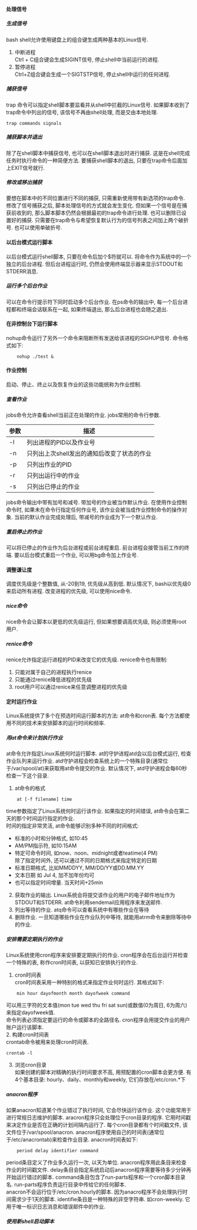 #### 处理信号

##### 生成信号
bash shell允许使用键盘上的组合键生成两种基本的Linux信号.  
1. 中断进程  
Ctrl + C组合键会生成SIGINT信号, 停止shell中当前运行的进程.
2. 暂停进程  
Ctrl+Z组合键会生成一个SIGTSTP信号, 停止shell中运行的任何进程. 

##### 捕获信号
trap 命令可以指定shell脚本要监看并从shell中拦截的Linux信号. 如果脚本收到了trap命令中列出的信号, 该信号不再由shell处理, 而是交由本地处理.
```
trap commands signals
```
##### 捕获脚本并退出
除了在shell脚本中捕获信号, 也可以在shell脚本退出时进行捕获. 这是在shell完成任务时执行命令的一种简便方法. 要捕获shell脚本的退出, 只要在trap命令后面加上EXIT信号就行.

##### 修改或移出捕获
要想在脚本中的不同位置进行不同的捕获, 只需重新使用带有新选项的trap命令. 修改了信号捕获之后, 脚本处理信号的方式就会发生变化. 但如果一个信号是在捕获前收到的, 那么脚本脚本仍然会根据最初的trap命令进行处理. 也可以删除已设置好的捕获. 只需要在trap命令与希望恢复默认行为的信号列表之间加上两个破折号. 也可以使用单破折号.

#### 以后台模式运行脚本
以后台模式运行shell脚本, 只要在命令后加个$符就可以. 将命令作为系统中的一个独立的后台进程. 但后台进程运行时, 仍然会使用终端显示器来显示STDOUT和STDERR消息.

##### 运行多个后台作业
可以在命令行提示符下同时启动多个后台作业. 在ps命令的输出中, 每一个后台进程都和终端会话联系在一起, 如果终端退出, 那么后台进程也会随之退出.

#### 在非控制台下运行脚本
nohup命令运行了另外一个命令来阻断所有发送给该进程的SIGHUP信号. 命令格式如下:
```
    nohup ./test &
```

#### 作业控制
启动、停止、终止以及恢复作业的这些功能统称为作业控制.

##### 查看作业
jobs命令允许查看shell当前正在处理的作业. jobs常用的命令行参数.

|参数|描述|
|---|---|
|-l|列出进程的PID以及作业号|
|-n|只列出上次shell发出的通知后改变了状态的作业|
|-p|只列出作业的PID|
|-r|只列出运行中的作业|
|-s|只列出已停止的作业|
jobs命令输出中带有加号和减号. 带加号的作业被当作默认作业. 在使用作业控制命令时, 如果未在命令行指定任何作业号, 该作业会被当成作业控制命令的操作对象. 当前的默认作业完成处理后, 带减号的作业成为下一个默认作业.

##### 重启停止的作业
可以将已停止的作业作为后台进程或前台进程重启. 前台进程会接管当前工作的终端. 要以后台模式重启一个作业, 可以用bg命令加上作业号.

#### 调整谦让度
调度优先级是个整数值, 从-20到19, 优先级从高到低. 默认情况下, bash以优先级0来启动所有进程. 改变进程的优先级, 可以使用nice命令.

##### nice命令
nice命令会让脚本以更低的优先级运行, 但如果想要调高优先级, 则必须使用root用户.

##### renice命令
renice允许指定运行进程的PID来改变它的优先级. renice命令也有限制:
1. 只能对属于自己的进程执行renice
2. 只能通过renice降低进程的优先级
3. root用户可以通过renice来任意调整进程的优先级

#### 定时运行作业
Linux系统提供了多个在预选时间运行脚本的方法: at命令和cron表. 每个方法都使用不同的技术来安排脚本的运行时间和频率.

##### 用at命令来计划执行作业
at命令允许指定Linux系统何时运行脚本. at的守护进程atd会以后台模式运行, 检查作业队列来运行作业. atd守护进程会检查系统上的一个特殊目录(通常位于/var/spool/at)来获取用at命令提交的作业. 默认情况下, atd守护进程会每60秒检查一下这个目录. 
1. at命令的格式  
```
    at [-f filename] time
```
time参数指定了Linux系统何时运行该作业. 如果指定的时间错误, at命令会在第二天的那个时间运行指定的作业.  
时间的指定非常灵活, at命令能够识别多种不同的时间格式:
* 标准的小时和分钟格式, 如10:45
* AM/PM指示符, 如10:15AM
* 特定可命令时间, 如now、noon、midnight或者teatime(4 PM)  
除了指定时间外, 还可以通过不同的日期格式来指定特定的日期
* 标准日期格式, 比如MMDDYY, MM/DD/YY或DD.MM.YY
* 文本日期 如 Jul 4, 加不加年份均可
* 也可以指定时间增量. 当天时间+25min

2. 获取作业的输出. Linux系统会将提交该作业的用户的电子邮件地址作为STDOUT和STDERR. at命令利用sendemail应用程序来发送邮件.
3. 列出等待的作业. atq命令可以查看系统中有哪些作业在等待
4. 删除作业. 一旦知道哪些作业在作业队列中等待, 就能用atrm命令来删除等待中的作业.

##### 安排需要定期执行的作业
Linux系统使用cron程序来安排要定期执行的作业. cron程序会在后台运行并检查一个特殊的表, 称作cron时间表, 以获知已安排执行的作业.
1. cron时间表  
cron时间表采用一种特别的格式来指定作业何时运行. 其格式如下: 
```
    min hour dayofmonth month dayofweek command
```
可以用三字符的文本值(mon tue wed thu fri sat sun)或数值(0为周日, 6为周六)来指定dayofweek值.  
命令列表必须指定要运行的命令或脚本的全路径名. cron程序会用提交作业的用户账户运行该脚本.  
2. 构建cron时间表  
crontab命令被用来处理cron时间表.
```
crontab -l
```
3. 浏览cron目录  
如果创建的脚本对精确的执行时间要求不高, 用预配置的cron脚本会更方便. 有4个基本目录: hourly、daily、monthly和weekly, 它们存放在/etc/cron.*下

##### anacron程序
如果anacron知道某个作业错过了执行时间, 它会尽快运行该作业. 这个功能常用于进行常规日志维护的脚本. aracron程序只会处理位于cron目录的程序. 它用时间戳来决定作业是否在正确的计划间隔内运行了. 每个cron目录都有个时间戳文件, 该文件位于/var/spool/anacron. anacron程序使用自己的时间表(通常位于/etc/anacrontab)来检查作业目录. anacron时间表如下:
```
    period delay identifier command
```
period条目定义了作业多久运行一次, 以天为单位. anacron程序用此条目来检查作业的时间戳文件. delay条目会指定系统启动后anacron程序需要等待多少分钟再开始运行错过的脚本. command条目包含了run-parts程序和一个cron脚本目录名. run-parts程序负责运行目录中传给它的任何脚本.  
anacron不会运行位于/etc/cron.hourly的脚本. 因为anacro程序不会处理执行时间需求少于1天的脚本. identifie条目是一种特殊的非空字符串. 如cron-weekly. 它用于唯一标识日志消息和错误邮件中的作业.

##### 使用新shell启动脚本















































